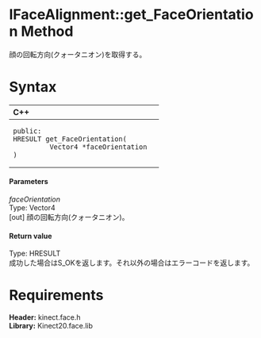 IFaceAlignment::get\_FaceOrientation Method  
===========================================  

顔の回転方向(クォータニオン)を取得する。 <span id="syntaxSection"></span>

Syntax  
======  

<table>
<colgroup>
<col width="100%" />
</colgroup>
<thead>
<tr class="header">
<th align="left">C++</th>
</tr>
</thead>
<tbody>
<tr class="odd">
<td align="left"><pre><code>public:  
HRESULT get_FaceOrientation(  
         Vector4 *faceOrientation  
)</code></pre></td>
</tr>
</tbody>
</table>

<span id="ID4EG"></span>
#### Parameters  

*faceOrientation*    
Type: Vector4  
[out] 顔の回転方向(クォータニオン)。  

<span id="ID4EP"></span>
#### Return value  

Type: HRESULT  
成功した場合はS\_OKを返します。それ以外の場合はエラーコードを返します。  

<span id="requirements"></span>

Requirements  
============  

**Header:** kinect.face.h  
**Library:** Kinect20.face.lib  



<!--Please do not edit the data in the comment block below.-->
<!--
TOCTitle : get_FaceOrientation Method
RLTitle : IFaceAlignment::get_FaceOrientation Method
KeywordK : get_FaceOrientation method
KeywordK : IFaceAlignment::get_FaceOrientation method
KeywordF : IFaceAlignment::get_FaceOrientation
KeywordF : get_FaceOrientation
KeywordF : Microsoft.Kinect.face.IFaceAlignment.get_FaceOrientation(Vector4@)
KeywordA : M:Microsoft.Kinect.face.IFaceAlignment.get_FaceOrientation(Vector4@)
AssetID : M:Microsoft.Kinect.face.IFaceAlignment.get_FaceOrientation(Vector4@)
Locale : en-us
CommunityContent : 1
APIType : Managed
APILocation : 
APIName : Microsoft.Kinect.face.IFaceAlignment::get_FaceOrientation
TargetOS : Windows
TopicType : kbSyntax
DevLang : C++
DocSet : K4Wv2
ProjType : K4Wv2Proj
Technology : Kinect for Windows
Product : Kinect for Windows SDK v2
productversion : 20
-->
